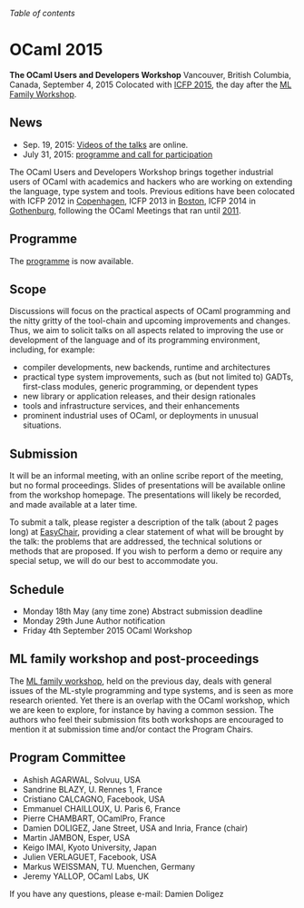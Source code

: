 <!-- ((! set title 2015 !)) -->

*Table of contents*

OCaml 2015
==========

**The OCaml Users and Developers Workshop**
Vancouver, British Columbia, Canada, September 4, 2015
Colocated with [ICFP 2015](http://icfpconference.org/icfp2015/),
the day after the [ML Family Workshop](http://www.mlworkshop.org/ml2015/).

News
----

- Sep. 19, 2015: [Videos of the talks](https://www.youtube.com/playlist?list=PLnqUlCo055hU46uoONmhYGUbYAK27Y6rS) are online.
- July 31, 2015: [programme and call for participation](cfp.html)

The OCaml Users and Developers Workshop brings together industrial users of
OCaml with academics and hackers who are working on extending the language,
type system and tools.
Previous editions have been colocated with ICFP 2012 in
[Copenhagen](http://oud.ocaml.org/2012/), ICFP 2013 in
[Boston](../2013), ICFP 2014 in [Gothenburg](../2014),
following the OCaml Meetings that ran until [2011](../2011).

Programme
---------

The [programme](program.html) is now available.

Scope
-----

Discussions will focus on the practical aspects of OCaml programming and
the nitty gritty of the tool-chain and upcoming improvements and changes.
Thus, we aim to solicit talks on all aspects related to improving the use
or development of the language and of its programming environment,
including, for example:

- compiler developments, new backends, runtime and architectures
- practical type system improvements, such as (but not limited to)
 GADTs, first-class modules, generic programming, or dependent types
- new library or application releases, and their design rationales
- tools and infrastructure services, and their enhancements
- prominent industrial uses of OCaml, or deployments in unusual
 situations.

Submission
----------

It will be an informal meeting, with an online scribe report of the
meeting, but no formal proceedings. Slides of presentations will be
available online from the workshop homepage. The presentations will
likely be recorded, and made available at a later time.

To submit a talk, please register a description of the talk (about 2 pages
long) at [EasyChair](https://easychair.org/conferences/?conf=ocaml2015),
providing a clear statement of what will be brought by the talk: the
problems that are addressed, the technical solutions or methods that
are proposed. If you wish to perform a demo or require any special
setup, we will do our best to accommodate you.

Schedule
--------

- Monday 18th May (any time zone)   Abstract submission deadline
- Monday 29th June                  Author notification
- Friday 4th September 2015         OCaml Workshop

ML family workshop and post-proceedings
---------------------------------------

The [ML family workshop](http://www.mlworkshop.org/ml2015/), held on
the previous day, deals with general issues
of the ML-style programming and type systems, and is seen as more research
oriented. Yet there is an overlap with the OCaml workshop, which we are
keen to explore, for instance by having a common session.  The authors who
feel their submission fits both workshops are encouraged to mention it at
submission time and/or contact the Program Chairs.

<!-- to be confirmed
As another form of cooperation, combined post-proceedings of selected
papers from the two workshops will be published in the [Electronic
Proceedings in Theoretical Computer Science](http://www.eptcs.org) series. The Program
Committees shall invite interested authors of selected presentations to
expand their abstract for inclusion in the proceedings. The submissions
would be reviewed according to the standards of the publication.
-->

Program Committee
-----------------

 * Ashish AGARWAL, Solvuu, USA
 * Sandrine BLAZY, U. Rennes 1, France
 * Cristiano CALCAGNO, Facebook, USA
 * Emmanuel CHAILLOUX, U. Paris 6, France
 * Pierre CHAMBART, OCamlPro, France
 * Damien DOLIGEZ, Jane Street, USA and Inria, France (chair)
 * Martin JAMBON, Esper, USA
 * Keigo IMAI, Kyoto University, Japan
 * Julien VERLAGUET, Facebook, USA
 * Markus WEISSMAN, TU. Muenchen, Germany
 * Jeremy YALLOP, OCaml Labs, UK

If you have any questions, please e-mail:
Damien Doligez <ocaml2015 AT easychair DOT org>
